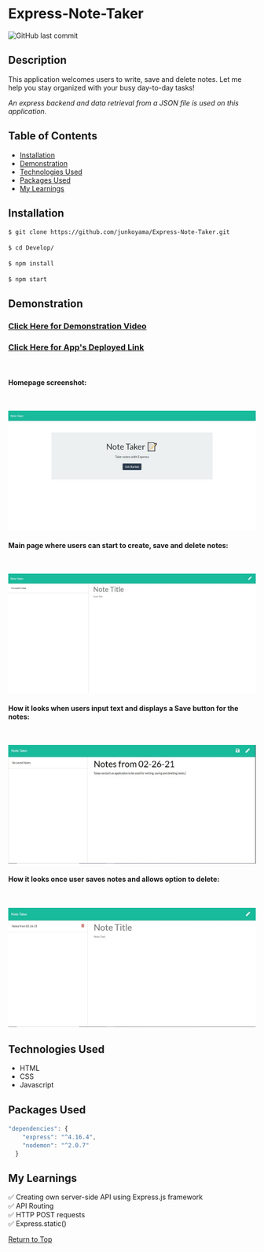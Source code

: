 # Express-Note-Taker
<img alt="GitHub last commit" src="https://img.shields.io/github/last-commit/junkoyama/Express-Note-Taker">

## Description
This application welcomes users to write, save and delete notes. Let me help you stay organized with your busy day-to-day tasks!

*An express backend and data retrieval from a JSON file is used on this application.*

## Table of Contents
* [Installation](#Installation)
* [Demonstration](#Demonstration)
* [Technologies Used](#Technologies-Used)
* [Packages Used](#Technologies-Used)
* [My Learnings](#My-Learnings)


## Installation

```
$ git clone https://github.com/junkoyama/Express-Note-Taker.git

$ cd Develop/

$ npm install

$ npm start
```
## Demonstration

### [Click Here for Demonstration Video]()
### [Click Here for App's Deployed Link](https://express-note-taker-by-junko.herokuapp.com/)
</br>


#### Homepage screenshot:
</br>

![Index.html Screenshot](Assets/indexHtmlScreenshot.JPG)


#### Main page where users can start to create, save and delete notes:
</br>

![notes.html screenshot](Assets/notesHtmlScreenshot.JPG)

#### How it looks when users input text and displays a Save button for the notes:
</br>

![example of text input](Assets/notesHtmlTextInput.JPG)

#### How it looks once user saves notes and allows option to delete:
</br>

![example of delete button](Assets/displayDeleteButton.JPG)

## Technologies Used
* HTML
* CSS
* Javascript
## Packages Used

```javascript
"dependencies": {
    "express": "^4.16.4",
    "nodemon": "^2.0.7"
  }
```

## My Learnings

:white_check_mark: Creating own server-side API using Express.js framework
</br>
:white_check_mark: API Routing
</br>
:white_check_mark: HTTP POST requests
</br>
:white_check_mark: Express.static()


[Return to Top](#Express-Note-Taker)